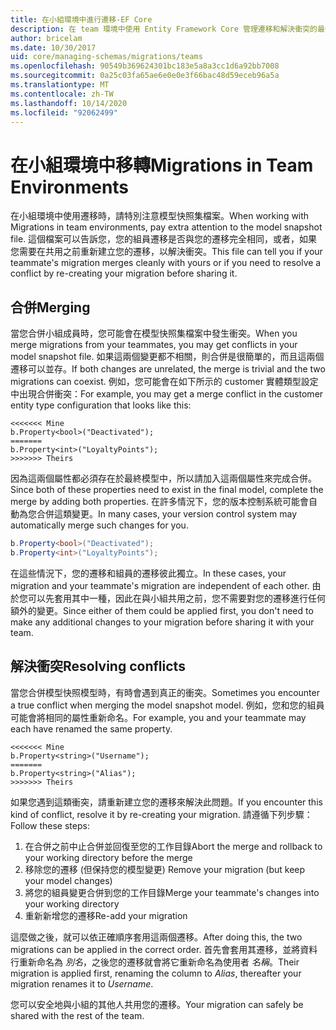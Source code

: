 ```yaml
---
title: 在小組環境中進行遷移-EF Core
description: 在 team 環境中使用 Entity Framework Core 管理遷移和解決衝突的最佳作法
author: bricelam
ms.date: 10/30/2017
uid: core/managing-schemas/migrations/teams
ms.openlocfilehash: 90549b369624301bc183e5a8a3cc1d6a92bb7008
ms.sourcegitcommit: 0a25c03fa65ae6e0e0e3f66bac48d59eceb96a5a
ms.translationtype: MT
ms.contentlocale: zh-TW
ms.lasthandoff: 10/14/2020
ms.locfileid: "92062499"
---
```

# <a name="migrations-in-team-environments"></a><span data-ttu-id="726ef-103">在小組環境中移轉</span><span class="sxs-lookup"><span data-stu-id="726ef-103">Migrations in Team Environments</span></span>

<span data-ttu-id="726ef-104">在小組環境中使用遷移時，請特別注意模型快照集檔案。</span><span class="sxs-lookup"><span data-stu-id="726ef-104">When working with Migrations in team environments, pay extra attention to the model snapshot file.</span></span> <span data-ttu-id="726ef-105">這個檔案可以告訴您，您的組員遷移是否與您的遷移完全相同，或者，如果您需要在共用之前重新建立您的遷移，以解決衝突。</span><span class="sxs-lookup"><span data-stu-id="726ef-105">This file can tell you if your teammate's migration merges cleanly with yours or if you need to resolve a conflict by re-creating your migration before sharing it.</span></span>

## <a name="merging"></a><span data-ttu-id="726ef-106">合併</span><span class="sxs-lookup"><span data-stu-id="726ef-106">Merging</span></span>

<span data-ttu-id="726ef-107">當您合併小組成員時，您可能會在模型快照集檔案中發生衝突。</span><span class="sxs-lookup"><span data-stu-id="726ef-107">When you merge migrations from your teammates, you may get conflicts in your model snapshot file.</span></span> <span data-ttu-id="726ef-108">如果這兩個變更都不相關，則合併是很簡單的，而且這兩個遷移可以並存。</span><span class="sxs-lookup"><span data-stu-id="726ef-108">If both changes are unrelated, the merge is trivial and the two migrations can coexist.</span></span> <span data-ttu-id="726ef-109">例如，您可能會在如下所示的 customer 實體類型設定中出現合併衝突：</span><span class="sxs-lookup"><span data-stu-id="726ef-109">For example, you may get a merge conflict in the customer entity type configuration that looks like this:</span></span>

```output
<<<<<<< Mine
b.Property<bool>("Deactivated");
=======
b.Property<int>("LoyaltyPoints");
>>>>>>> Theirs
```

<span data-ttu-id="726ef-110">因為這兩個屬性都必須存在於最終模型中，所以請加入這兩個屬性來完成合併。</span><span class="sxs-lookup"><span data-stu-id="726ef-110">Since both of these properties need to exist in the final model, complete the merge by adding both properties.</span></span> <span data-ttu-id="726ef-111">在許多情況下，您的版本控制系統可能會自動為您合併這類變更。</span><span class="sxs-lookup"><span data-stu-id="726ef-111">In many cases, your version control system may automatically merge such changes for you.</span></span>

```csharp
b.Property<bool>("Deactivated");
b.Property<int>("LoyaltyPoints");
```

<span data-ttu-id="726ef-112">在這些情況下，您的遷移和組員的遷移彼此獨立。</span><span class="sxs-lookup"><span data-stu-id="726ef-112">In these cases, your migration and your teammate's migration are independent of each other.</span></span> <span data-ttu-id="726ef-113">由於您可以先套用其中一種，因此在與小組共用之前，您不需要對您的遷移進行任何額外的變更。</span><span class="sxs-lookup"><span data-stu-id="726ef-113">Since either of them could be applied first, you don't need to make any additional changes to your migration before sharing it with your team.</span></span>

## <a name="resolving-conflicts"></a><span data-ttu-id="726ef-114">解決衝突</span><span class="sxs-lookup"><span data-stu-id="726ef-114">Resolving conflicts</span></span>

<span data-ttu-id="726ef-115">當您合併模型快照模型時，有時會遇到真正的衝突。</span><span class="sxs-lookup"><span data-stu-id="726ef-115">Sometimes you encounter a true conflict when merging the model snapshot model.</span></span> <span data-ttu-id="726ef-116">例如，您和您的組員可能會將相同的屬性重新命名。</span><span class="sxs-lookup"><span data-stu-id="726ef-116">For example, you and your teammate may each have renamed the same property.</span></span>

```output
<<<<<<< Mine
b.Property<string>("Username");
=======
b.Property<string>("Alias");
>>>>>>> Theirs
```

<span data-ttu-id="726ef-117">如果您遇到這類衝突，請重新建立您的遷移來解決此問題。</span><span class="sxs-lookup"><span data-stu-id="726ef-117">If you encounter this kind of conflict, resolve it by re-creating your migration.</span></span> <span data-ttu-id="726ef-118">請遵循下列步驟：</span><span class="sxs-lookup"><span data-stu-id="726ef-118">Follow these steps:</span></span>

1. <span data-ttu-id="726ef-119">在合併之前中止合併並回復至您的工作目錄</span><span class="sxs-lookup"><span data-stu-id="726ef-119">Abort the merge and rollback to your working directory before the merge</span></span>
2. <span data-ttu-id="726ef-120">移除您的遷移 (但保持您的模型變更) </span><span class="sxs-lookup"><span data-stu-id="726ef-120">Remove your migration (but keep your model changes)</span></span>
3. <span data-ttu-id="726ef-121">將您的組員變更合併到您的工作目錄</span><span class="sxs-lookup"><span data-stu-id="726ef-121">Merge your teammate's changes into your working directory</span></span>
4. <span data-ttu-id="726ef-122">重新新增您的遷移</span><span class="sxs-lookup"><span data-stu-id="726ef-122">Re-add your migration</span></span>

<span data-ttu-id="726ef-123">這麼做之後，就可以依正確順序套用這兩個遷移。</span><span class="sxs-lookup"><span data-stu-id="726ef-123">After doing this, the two migrations can be applied in the correct order.</span></span> <span data-ttu-id="726ef-124">首先會套用其遷移，並將資料行重新命名為 *別名*，之後您的遷移就會將它重新命名為使用者 *名稱*。</span><span class="sxs-lookup"><span data-stu-id="726ef-124">Their migration is applied first, renaming the column to *Alias*, thereafter your migration renames it to *Username*.</span></span>

<span data-ttu-id="726ef-125">您可以安全地與小組的其他人共用您的遷移。</span><span class="sxs-lookup"><span data-stu-id="726ef-125">Your migration can safely be shared with the rest of the team.</span></span>
